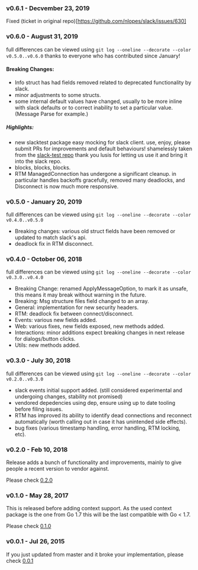 ### v0.6.1 - Decvember 23, 2019
Fixed (ticket in original repo)[https://github.com/nlopes/slack/issues/630]


### v0.6.0 - August 31, 2019
full differences can be viewed using `git log --oneline --decorate --color v0.5.0..v0.6.0`
thanks to everyone who has contributed since January!


#### Breaking Changes:
- Info struct has had fields removed related to deprecated functionality by slack.
- minor adjustments to some structs.
- some internal default values have changed, usually to be more inline with slack defaults or to correct inability to set a particular value. (Message Parse for example.)

##### Highlights:
- new slacktest package easy mocking for slack client. use, enjoy, please submit PRs for improvements and default behaviours! shamelessly taken from the [slack-test repo](https://github.com/lusis/slack-test) thank you lusis for letting us use it and bring it into the slack repo.
- blocks, blocks, blocks.
- RTM ManagedConnection has undergone a significant cleanup.
in particular handles backoffs gracefully, removed many deadlocks,
and Disconnect is now much more responsive.

### v0.5.0 - January 20, 2019
full differences can be viewed using `git log --oneline --decorate --color v0.4.0..v0.5.0`
- Breaking changes: various old struct fields have been removed or updated to match slack's api.
- deadlock fix in RTM disconnect.

### v0.4.0 - October 06, 2018
full differences can be viewed using `git log --oneline --decorate --color v0.3.0..v0.4.0`
- Breaking Change: renamed ApplyMessageOption, to mark it as unsafe,
this means it may break without warning in the future.
- Breaking: Msg structure files field changed to an array.
- General: implementation for new security headers.
- RTM: deadlock fix between connect/disconnect.
- Events: various new fields added.
- Web: various fixes, new fields exposed, new methods added.
- Interactions: minor additions expect breaking changes in next release for dialogs/button clicks.
- Utils: new methods added.

### v0.3.0 - July 30, 2018
full differences can be viewed using `git log --oneline --decorate --color v0.2.0..v0.3.0`
- slack events initial support added. (still considered experimental and undergoing changes, stability not promised)
- vendored depedencies using dep, ensure using up to date tooling before filing issues.
- RTM has improved its ability to identify dead connections and reconnect automatically (worth calling out in case it has unintended side effects).
- bug fixes (various timestamp handling, error handling, RTM locking, etc).

### v0.2.0 - Feb 10, 2018

Release adds a bunch of functionality and improvements, mainly to give people a recent version to vendor against.

Please check [0.2.0](https://github.com/nlopes/slack/releases/tag/v0.2.0)

### v0.1.0 - May 28, 2017

This is released before adding context support.
As the used context package is the one from Go 1.7 this will be the last
compatible with Go < 1.7.

Please check [0.1.0](https://github.com/nlopes/slack/releases/tag/v0.1.0)

### v0.0.1 - Jul 26, 2015

If you just updated from master and it broke your implementation, please
check [0.0.1](https://github.com/nlopes/slack/releases/tag/v0.0.1)
